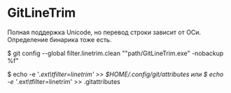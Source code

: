 ﻿GitLineTrim
===============================
Полная поддержка Unicode, но перевод строки зависит от ОСи.
Определение бинарика тоже есть.

$ git config --global filter.linetrim.clean "\"path/GitLineTrim.exe\" -nobackup %f"

$ echo -e '*.ext\tfilter=linetrim' >> $HOME/.config/git/attributes
или
$ echo -e '*.ext\tfilter=linetrim' >> .gitattributes
